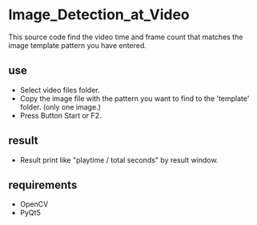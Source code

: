 # Image_Detection_at_Video

This source code find the video time and frame count that matches the image template pattern you have entered.

## use
* Select video files folder.
* Copy the image file with the pattern you want to find to the 'template' folder. (only one image.)
* Press Button Start or F2.

## result
* Result print like "playtime / total seconds" by result window.

## requirements
* OpenCV
* PyQt5
